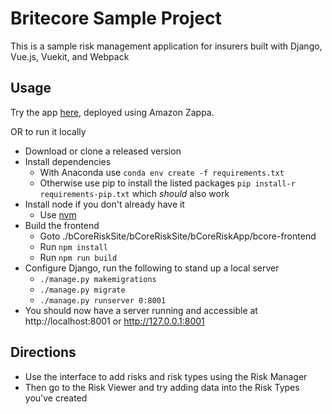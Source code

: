 


# Britecore Sample Project

This is a sample risk management application for insurers built with Django, Vue.js, Vuekit, and Webpack

## Usage

Try the app [here](https://9au3fsc52d.execute-api.us-west-1.amazonaws.com/dev/app/), deployed using Amazon Zappa.

OR to run it locally

- Download or clone a released version
- Install dependencies  
    - With Anaconda use `conda env create -f requirements.txt`
    - Otherwise use pip to install the listed packages `pip install-r requirements-pip.txt` which *should* also work
 - Install node if you don't already have it
     - Use [nvm](https://github.com/creationix/nvm)
- Build the frontend
    - Goto ./bCoreRiskSite/bCoreRiskSite/bCoreRiskApp/bcore-frontend
    - Run `npm install`
    - Run `npm run build`
- Configure Django, run the following to stand up a local server
    -  `./manage.py makemigrations`
    - `./manage.py migrate`
    - `./manage.py runserver 0:8001`
- You should now have a server running and accessible at http://localhost:8001 or http://127.0.0.1:8001  

## Directions
- Use the interface to add risks and risk types using the Risk Manager
- Then go to the Risk Viewer and try adding data into the Risk Types you've created